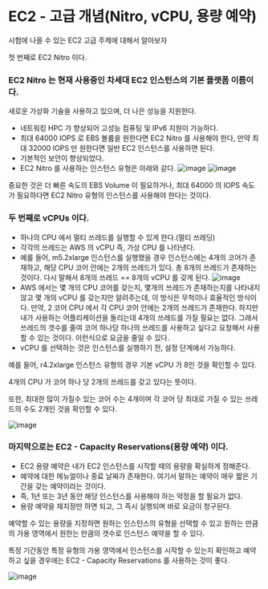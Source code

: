 # EC2 - 고급 개념(Nitro, vCPU, 용량 예약)

시험에 나올 수 있는 EC2 고급 주제에 대해서 알아보자

첫 번째로 EC2 Nitro 이다.

### EC2 Nitro 는 현재 사용중인 차세대 EC2 인스턴스의 기본 플랫폼 이름이다.

새로운 가상화 기술을 사용하고 있으며, 더 나은 성능을 지원한다.
- 네트워킹 HPC 가 향상되어 고성능 컴퓨팅 및 IPv6 지원이 가능하다.
- 최대 64000 IOPS 로 EBS 볼륨을 원한다면 EC2 Nitro 를 사용해야 한다, 만약 최대 32000 IOPS 만 원한다면 일반 EC2 인스턴스를 사용하면 된다.
- 기본적인 보안이 향상되었다.
- EC2 Nitro 를 사용하는 인스턴스 유형은 아래와 같다.
![image](https://user-images.githubusercontent.com/67403886/156995504-5b2681a7-5413-4791-844b-f1499dbad9ed.png)
![image](https://user-images.githubusercontent.com/67403886/156995594-e8bdb2d6-b7e6-4eed-a708-bfa595d41ab4.png)

중요한 것은 더 빠른 속도의 EBS Volume 이 필요하거나, 최대 64000 의 IOPS 속도가 필요하다면 EC2 Nitro 유형의 인스턴스를 사용해야 한다는 것이다.
 
### 두 번째로 vCPUs 이다.
- 하나의 CPU 에서 멀티 쓰레드를 실행할 수 있게 한다.(멀티 쓰레딩)
- 각각의 쓰레드는 AWS 의 vCPU 즉, 가상 CPU 를 나타낸다.
- 예를 들어, m5.2xlarge 인스턴스를 실행했을 경우 인스턴스에는 4개의 코어가 존재하고, 해당 CPU 코어 안에는 2개의 쓰레드가 있다.
총 8개의 쓰레드가 존재하는 것이다. 다시 말해서 8개의 쓰레드 == 8개의 vCPU 를 갖게 된다.
![image](https://user-images.githubusercontent.com/67403886/157030545-4f05f1b9-efb0-4730-9a95-87091180537f.png)
- AWS 에서는 몇 개의 CPU 코어를 갖는지, 몇개의 쓰레드가 존재하는지를 나타내지 않고 몇 개의 vCPU 를 갖는지만 알려주는데, 이 방식은 무척이나 효율적인 방식이다.
만약, 2 코어 CPU 에서 각 CPU 코어 안에는 2개의 쓰레드가 존재한다. 하지만 내가 사용하는 어플리케이션을 돌리는데 4개의 쓰레드를 가질 필요는 없다. 
그래서 쓰레드의 갯수를 줄여 코어 하나당 하나의 쓰레드를 사용하고 싶다고 요청해서 사용할 수 있는 것이다. 이런식으로 요금을 줄일 수 있다.
- vCPU 를 선택하는 것은 인스턴스를 실행하기 전, 설정 단계에서 가능하다.

예를 들어, r4.2xlarge 인스턴스 유형의 경우 기본 vCPU 가 8인 것을 확인할 수 있다.

4개의 CPU 가 코어 하나 당 2개의 쓰레드를 갖고 있다는 뜻이다. 

또한, 최대한 많이 가질수 있는 코어 수는 4개이며 각 코어 당 최대로 가질 수 있는 쓰레드의 수도 2개인 것을 확인할 수 있다.

![image](https://user-images.githubusercontent.com/67403886/157031694-5c505835-a51a-4fd6-a0dc-11d2272dabc0.png)

### 마지막으로는 EC2 - Capacity Reservations(용량 예약) 이다. 

- EC2 용량 예약은 내가 EC2 인스턴스를 시작할 때의 용량을 확실하게 정해준다.
- 예약에 대한 메뉴얼이나 종료 날짜가 존재한다. 여기서 말하는 예약이 매우 짧은 기간을 갖는 예약이라는 것이다.
- 즉, 1년 또는 3년 동안 해당 인스턴스를 사용해야 하는 약정을 할 필요가 없다.
- 용량 예약을 재지정만 하면 되고, 그 즉시 실행되며 바로 요금이 청구된다.

예약할 수 있는 용량을 지정하면 원하는 인스턴스의 유형을 선택할 수 있고 원하는 만큼의 가용 영역에서 원한는 만큼의 갯수로 인스턴스 예약을 할 수 있다.

특정 기간동안 특정 유형의 가용 영역에서 인스턴스를 시작할 수 있는지 확인하고 예약하고 싶을 경우에는 EC2 - Capacity Reservations 를 사용하는 것이 좋다.

![image](https://user-images.githubusercontent.com/67403886/157032863-48b855a3-a485-4afe-b576-80f8db8a8498.png)
